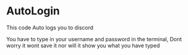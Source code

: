 # AutoLogin
This code Auto logs you to discord

You have to type in your username and password in the terminal, Dont worry 
it wont save it nor will it show you what you have typed
